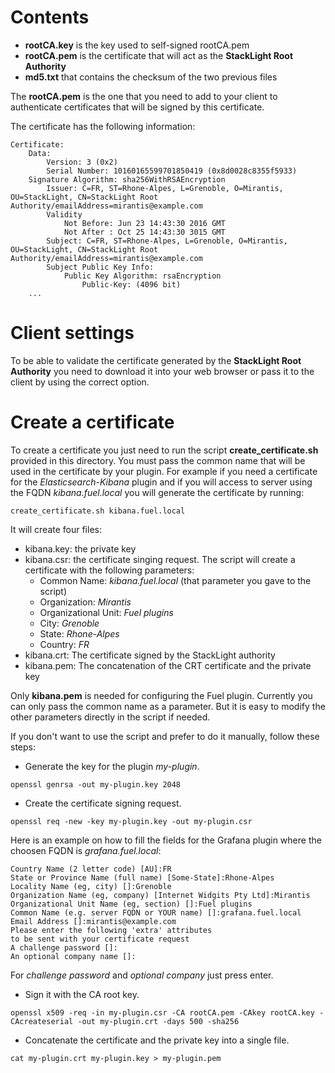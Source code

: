 # Contents

- **rootCA.key** is the key used to self-signed rootCA.pem
- **rootCA.pem** is the certificate that will act as the **StackLight Root Authority**
- **md5.txt** that contains the checksum of the two previous files

The **rootCA.pem** is the one that you need to add to your client to
authenticate certificates that will be signed by this certificate.

The certificate has the following information:
```
Certificate:
    Data:
        Version: 3 (0x2)
        Serial Number: 10160165599701850419 (0x8d0028c8355f5933)
    Signature Algorithm: sha256WithRSAEncryption
        Issuer: C=FR, ST=Rhone-Alpes, L=Grenoble, O=Mirantis, OU=StackLight, CN=StackLight Root Authority/emailAddress=mirantis@example.com
        Validity
            Not Before: Jun 23 14:43:30 2016 GMT
            Not After : Oct 25 14:43:30 3015 GMT
        Subject: C=FR, ST=Rhone-Alpes, L=Grenoble, O=Mirantis, OU=StackLight, CN=StackLight Root Authority/emailAddress=mirantis@example.com
        Subject Public Key Info:
            Public Key Algorithm: rsaEncryption
                Public-Key: (4096 bit)
    ...
```

# Client settings

To be able to validate the certificate generated by the **StackLight Root
Authority** you need to download it into your web browser or pass it to
the client by using the correct option.

# Create a certificate

To create a certificate you just need to run the script
**create_certificate.sh** provided in this directory. You must pass the common
name that will be used in the certificate by your plugin. For example if you
need a certificate for the *Elasticsearch-Kibana* plugin and if you will
access to server using the FQDN *kibana.fuel.local* you will generate the
certificate by running:
```
create_certificate.sh kibana.fuel.local
```

It will create four files:
- kibana.key: the private key
- kibana.csr: the certificate singing request. The script will create a
  certificate with the following parameters:
  - Common Name: *kibana.fuel.local* (that parameter you gave to the script)
  - Organization: *Mirantis*
  - Organizational Unit: *Fuel plugins*
  - City: *Grenoble*
  - State: *Rhone-Alpes*
  - Country: *FR*
- kibana.crt: The certificate signed by the StackLight authority
- kibana.pem: The concatenation of the CRT certificate and the private key

Only **kibana.pem** is needed for configuring the Fuel plugin. Currently you
can only pass the common name as a parameter. But it is easy to modify the
other parameters directly in the script if needed.

If you don't want to use the script and prefer to do it manually, follow these
steps:

- Generate the key for the plugin _my-plugin_.
```
openssl genrsa -out my-plugin.key 2048
```

- Create the certificate signing request.
```
openssl req -new -key my-plugin.key -out my-plugin.csr
```
Here is an example on how to fill the fields for the Grafana plugin where
the choosen FQDN is _grafana.fuel.local_:
```
Country Name (2 letter code) [AU]:FR
State or Province Name (full name) [Some-State]:Rhone-Alpes
Locality Name (eg, city) []:Grenoble
Organization Name (eg, company) [Internet Widgits Pty Ltd]:Mirantis
Organizational Unit Name (eg, section) []:Fuel plugins
Common Name (e.g. server FQDN or YOUR name) []:grafana.fuel.local
Email Address []:mirantis@example.com
Please enter the following 'extra' attributes
to be sent with your certificate request
A challenge password []:
An optional company name []:
```
For _challenge password_ and _optional company_ just press enter.

- Sign it with the CA root key.
```
openssl x509 -req -in my-plugin.csr -CA rootCA.pem -CAkey rootCA.key -CAcreateserial -out my-plugin.crt -days 500 -sha256
```

- Concatenate the certificate and the private key into a single file.
```
cat my-plugin.crt my-plugin.key > my-plugin.pem
```
